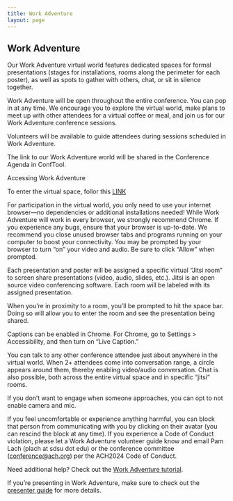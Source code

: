 ```yaml
---
title: Work Adventure
layout: page
---
```


## Work Adventure

Our Work Adventure virtual world features dedicated spaces for formal presentations (stages for installations, rooms along the perimeter for each poster), as well as spots to gather with others, chat, or sit in silence together.

Work Adventure will be open throughout the entire conference. You can pop in at any time. We encourage you to explore the virtual world, make plans to meet up with other attendees for a virtual coffee or meal, and join us for our Work Adventure conference sessions.

Volunteers will be available to guide attendees during sessions scheduled in Work Adventure.

The link to our Work Adventure world will be shared in the Conference Agenda in ConfTool.

Accessing Work Adventure

To enter the virtual space, follor this [LINK](https://play.workadventu.re/@/association-for-computers-and-the-humanities-1747415862/ach2025/space-station-amongus)

For participation in the virtual world, you only need to use your internet browser—no dependencies or additional installations needed! While Work Adventure will work in every browser, we strongly recommend Chrome. If you experience any bugs, ensure that your browser is up-to-date. We recommend you close unused browser tabs and programs running on your computer to boost your connectivity. You may be prompted by your browser to turn “on” your video and audio. Be sure to click “Allow” when prompted.

Each presentation and poster will be assigned a specific virtual “Jitsi room” to screen share presentations (video, audio, slides, etc.). Jitsi is an open source video conferencing software. Each room will be labeled with its assigned presentation.

When you’re in proximity to a room, you’ll be prompted to hit the space bar. Doing so will allow you to enter the room and see the presentation being shared.

Captions can be enabled in Chrome. For Chrome, go to Settings > Accessibility, and then turn on “Live Caption.”

You can talk to any other conference attendee just about anywhere in the virtual world. When 2+ attendees come into conversation range, a circle appears around them, thereby enabling video/audio conversation. Chat is also possible, both across the entire virtual space and in specific “jitsi” rooms.

If you don’t want to engage when someone approaches, you can opt to not enable camera and mic.

If you feel uncomfortable or experience anything harmful, you can block that person from communicating with you by clicking on their avatar (you can rescind the block at any time). If you experience a Code of Conduct violation, please let a Work Adventure volunteer guide know and email Pam Lach (plach at sdsu dot edu) or the conference committee (conference@ach.org) per the ACH2024 Code of Conduct.

Need additional help? Check out the [Work Adventure tutorial](https://play.staging.workadventu.re/@/tcm/workadventure/wa-village).

If you’re presenting in Work Adventure, make sure to check out the [presenter guide](https://ach2024.ach.org/presenter-guide) for more details.